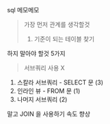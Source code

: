 sql 메모메모

> 가장 먼저 관계를 생각할것
> 1. 기준이 되는 테이블 찾기


하지 말아야 할것 5가지

> 서브쿼리 사용 X

1. 스칼라 서브쿼리  - SELECT 문 (3)
2. 인라인 뷰 - FROM 문 (1)
3. 나머지 서브쿼리 (2)

말고 JOIN 을 사용하기
속도 향상


<!--stackedit_data:
eyJoaXN0b3J5IjpbLTY2NTc2OTA5LDE4MDY0ODY4MDldfQ==
-->